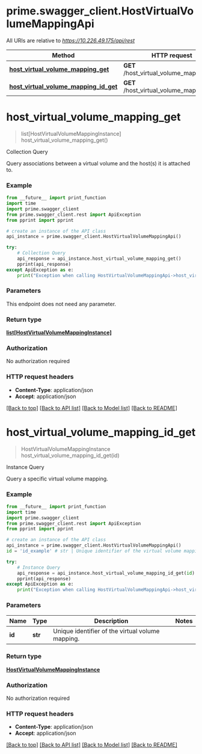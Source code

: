 # prime.swagger_client.HostVirtualVolumeMappingApi

All URIs are relative to *https://10.226.49.175/api/rest*

Method | HTTP request | Description
------------- | ------------- | -------------
[**host_virtual_volume_mapping_get**](HostVirtualVolumeMappingApi.md#host_virtual_volume_mapping_get) | **GET** /host_virtual_volume_mapping | Collection Query
[**host_virtual_volume_mapping_id_get**](HostVirtualVolumeMappingApi.md#host_virtual_volume_mapping_id_get) | **GET** /host_virtual_volume_mapping/{id} | Instance Query


# **host_virtual_volume_mapping_get**
> list[HostVirtualVolumeMappingInstance] host_virtual_volume_mapping_get()

Collection Query

Query associations between a virtual volume and the host(s) it is attached to.

### Example
```python
from __future__ import print_function
import time
import prime.swagger_client
from prime.swagger_client.rest import ApiException
from pprint import pprint

# create an instance of the API class
api_instance = prime.swagger_client.HostVirtualVolumeMappingApi()

try:
    # Collection Query
    api_response = api_instance.host_virtual_volume_mapping_get()
    pprint(api_response)
except ApiException as e:
    print("Exception when calling HostVirtualVolumeMappingApi->host_virtual_volume_mapping_get: %s\n" % e)
```

### Parameters
This endpoint does not need any parameter.

### Return type

[**list[HostVirtualVolumeMappingInstance]**](HostVirtualVolumeMappingInstance.md)

### Authorization

No authorization required

### HTTP request headers

 - **Content-Type**: application/json
 - **Accept**: application/json

[[Back to top]](#) [[Back to API list]](../README.md#documentation-for-api-endpoints) [[Back to Model list]](../README.md#documentation-for-models) [[Back to README]](../README.md)

# **host_virtual_volume_mapping_id_get**
> HostVirtualVolumeMappingInstance host_virtual_volume_mapping_id_get(id)

Instance Query

Query a specific virtual volume mapping.

### Example
```python
from __future__ import print_function
import time
import prime.swagger_client
from prime.swagger_client.rest import ApiException
from pprint import pprint

# create an instance of the API class
api_instance = prime.swagger_client.HostVirtualVolumeMappingApi()
id = 'id_example' # str | Unique identifier of the virtual volume mapping.

try:
    # Instance Query
    api_response = api_instance.host_virtual_volume_mapping_id_get(id)
    pprint(api_response)
except ApiException as e:
    print("Exception when calling HostVirtualVolumeMappingApi->host_virtual_volume_mapping_id_get: %s\n" % e)
```

### Parameters

Name | Type | Description  | Notes
------------- | ------------- | ------------- | -------------
 **id** | **str**| Unique identifier of the virtual volume mapping. | 

### Return type

[**HostVirtualVolumeMappingInstance**](HostVirtualVolumeMappingInstance.md)

### Authorization

No authorization required

### HTTP request headers

 - **Content-Type**: application/json
 - **Accept**: application/json

[[Back to top]](#) [[Back to API list]](../README.md#documentation-for-api-endpoints) [[Back to Model list]](../README.md#documentation-for-models) [[Back to README]](../README.md)

